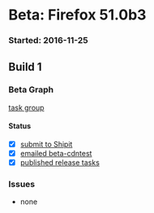 # Beta: Firefox 51.0b3

### Started: 2016-11-25

## Build 1

### Beta Graph
[task group](https://tools.taskcluster.net/push-inspector/#/PbfnkPHCQYCQZu-7qsCXOQ)


#### Status
- [x] [submit to Shipit](https://wiki.mozilla.org/Release:Release_Automation_on_Mercurial:Starting_a_Release#Submit_to_Ship_It)
- [x] [emailed beta-cdntest](../how-tos/relpro.md#1-email-drivers-re-release-live-on-test-channel)
- [x] [published release tasks](../how-tos/relpro.md#3-publish-release)

### Issues
- none


